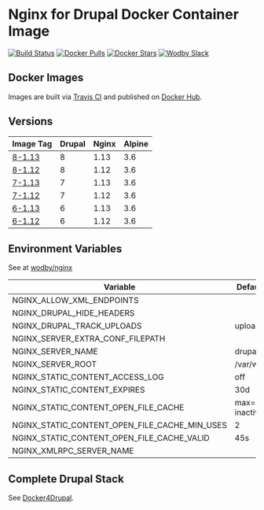 # Nginx for Drupal Docker Container Image

[![Build Status](https://travis-ci.org/wodby/drupal-nginx.svg?branch=master)](https://travis-ci.org/wodby/drupal-nginx)
[![Docker Pulls](https://img.shields.io/docker/pulls/wodby/drupal-nginx.svg)](https://hub.docker.com/r/wodby/drupal-nginx)
[![Docker Stars](https://img.shields.io/docker/stars/wodby/drupal-nginx.svg)](https://hub.docker.com/r/wodby/drupal-nginx)
[![Wodby Slack](http://slack.wodby.com/badge.svg)](http://slack.wodby.com)

## Docker Images

Images are built via [Travis CI](https://travis-ci.org/wodby/drupal-nginx) and published on [Docker Hub](https://hub.docker.com/r/wodby/drupal-nginx). 

## Versions

| Image Tag                                                                     | Drupal | Nginx | Alpine |
| ----------------------------------------------------------------------------- | ------ | ----- | ------ |
| [8-1.13](https://github.com/wodby/drupal-nginx/tree/master/8/1.13/Dockerfile) | 8      | 1.13  | 3.6    |
| [8-1.12](https://github.com/wodby/drupal-nginx/tree/master/8/1.12/Dockerfile) | 8      | 1.12  | 3.6    |
| [7-1.13](https://github.com/wodby/drupal-nginx/tree/master/7/1.13/Dockerfile) | 7      | 1.13  | 3.6    |
| [7-1.12](https://github.com/wodby/drupal-nginx/tree/master/7/1.12/Dockerfile) | 7      | 1.12  | 3.6    |
| [6-1.13](https://github.com/wodby/drupal-nginx/tree/master/6/1.13/Dockerfile) | 6      | 1.13  | 3.6    |
| [6-1.12](https://github.com/wodby/drupal-nginx/tree/master/6/1.12/Dockerfile) | 6      | 1.12  | 3.6    |

## Environment Variables

See at [wodby/nginx](https://github.com/wodby/nginx)

| Variable                                      | Default Value          | Description |
| --------------------------------------------- | ---------------------- | ----------- |
| NGINX_ALLOW_XML_ENDPOINTS                     |                        |             |
| NGINX_DRUPAL_HIDE_HEADERS                     |                        |             |
| NGINX_DRUPAL_TRACK_UPLOADS                    | uploads 60s            |             |
| NGINX_SERVER_EXTRA_CONF_FILEPATH              |                        |             |
| NGINX_SERVER_NAME                             | drupal                 |             |
| NGINX_SERVER_ROOT                             | /var/www/html          |             |
| NGINX_STATIC_CONTENT_ACCESS_LOG               | off                    |             |
| NGINX_STATIC_CONTENT_EXPIRES                  | 30d                    |             |
| NGINX_STATIC_CONTENT_OPEN_FILE_CACHE          | max=3000 inactive=120s |             |
| NGINX_STATIC_CONTENT_OPEN_FILE_CACHE_MIN_USES | 2                      |             |
| NGINX_STATIC_CONTENT_OPEN_FILE_CACHE_VALID    | 45s                    |             |
| NGINX_XMLRPC_SERVER_NAME                      |                        |             |

## Complete Drupal Stack

See [Docker4Drupal](https://github.com/wodby/docker4drupal).
